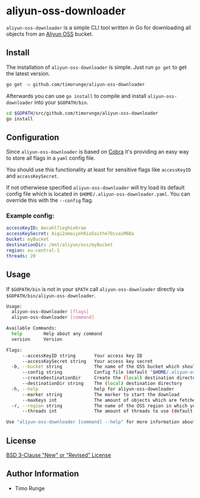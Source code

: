 # aliyun-oss-downloader

`aliyun-oss-downloader` is a simple CLI tool written in Go for downloading
all objects from an [Aliyun OSS](https://www.alibabacloud.com/product/oss)
bucket.

## Install

The installation of `aliyun-oss-downloader` is simple. Just run `go get`
to get the latest version.

```sh
go get -u github.com/timorunge/aliyun-oss-downloader
```

Afterwards you can use `go install` to compile and install
`aliyun-oss-downloader` into your `$GOPATH/bin`.

```sh
cd $GOPATH/src/github.com/timorunge/aliyun-oss-downloader
go install
```

## Configuration

Since `aliyun-oss-downloader` is based on
[Cobra](https://github.com/spf13/cobra) it's providing an easy way to store all
flags in a `yaml` config file.

You should use this functionality at least for sensitive flags like
`accessKeyID` and `accessKeySecret`.

If not otherwiese specified `aliyun-oss-downloader` will try load its default
config file which is located in `$HOME/.aliyun-oss-downloader.yaml`. You can
override this with the `--config` flag.

### Example config:

```yaml
accessKeyID: Aecahl7ieghie6rae
accessKeySecret: Aigi2amaiyohRia5aithe7OivaiM6Da
bucket: myBucket
destinationDir: /mnt/aliyun/oss/myBucket
region: eu-central-1
threads: 20
```

## Usage

If `$GOPATH/bin` is not in your `$PATH` call `aliyun-oss-downloader`
directly via `$GOPATH/bin/aliyun-oss-downloader`.

```sh
Usage:
  aliyun-oss-downloader [flags]
  aliyun-oss-downloader [command]

Available Commands:
  help        Help about any command
  version     Version

Flags:
      --accessKeyID string       Your access key ID
      --accessKeySecret string   Your access key secret
  -b, --bucket string            The name of the OSS bucket which should be downloaded
      --config string            Config file (default "$HOME/.aliyun-oss-downloader.yaml")
      --createDestinationDir     Create the (local) destination directory if not existing
      --destinationDir string    The (local) destination directory
  -h, --help                     help for aliyun-oss-downloader
      --marker string            The marker to start the download
      --maxKeys int              The amount of objects which are fetched in a single request (default 250)
  -r, --region string            The name of the OSS region in which you have stored your bucket (default "eu-central-1")
      --threads int              The amount of threads to use (default 5)

Use "aliyun-oss-downloader [command] --help" for more information about a command.
```

## License

[BSD 3-Clause "New" or "Revised" License](LICENSE)

## Author Information

- Timo Runge
